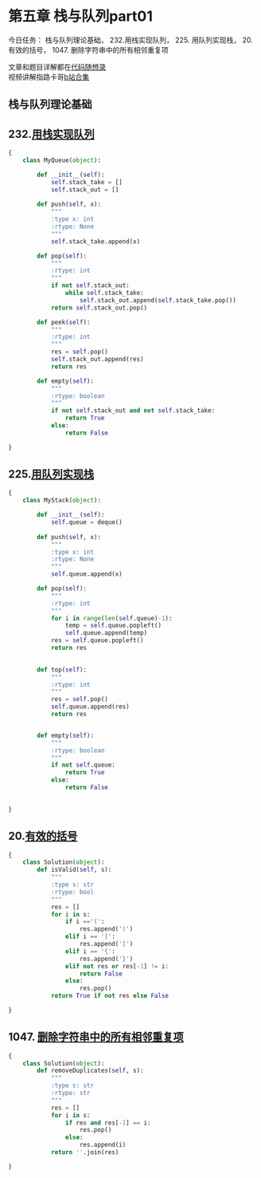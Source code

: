 # 第五章  栈与队列part01

今日任务： 栈与队列理论基础， 232.用栈实现队列， 225. 用队列实现栈， 20. 有效的括号， 1047. 删除字符串中的所有相邻重复项

文章和题目详解都在[代码随想录](https://programmercarl.com/)  
视频讲解指路卡哥[b站合集](https://space.bilibili.com/525438321/channel/collectiondetail?sid=180037)

## 栈与队列理论基础

## 232.[用栈实现队列](https://leetcode.com/problems/implement-queue-using-stacks/)
```python
{
    class MyQueue(object):

        def __init__(self):
            self.stack_take = []
            self.stack_out = []
        
        def push(self, x):
            """
            :type x: int
            :rtype: None
            """
            self.stack_take.append(x)

        def pop(self):
            """
            :rtype: int
            """
            if not self.stack_out:
                while self.stack_take:
                    self.stack_out.append(self.stack_take.pop())
            return self.stack_out.pop()

        def peek(self):
            """
            :rtype: int 
            """
            res = self.pop()
            self.stack_out.append(res)
            return res

        def empty(self):
            """
            :rtype: boolean
            """
            if not self.stack_out and not self.stack_take:
                return True
            else:
                return False

}
```

## 225.[用队列实现栈](https://leetcode.com/problems/implement-stack-using-queues/)
```python
{
    class MyStack(object):

        def __init__(self):
            self.queue = deque()
            
        def push(self, x):
            """
            :type x: int
            :rtype: None
            """
            self.queue.append(x)

        def pop(self):
            """
            :rtype: int
            """
            for i in range(len(self.queue)-1):
                temp = self.queue.popleft()
                self.queue.append(temp)
            res = self.queue.popleft()
            return res
            

        def top(self):
            """
            :rtype: int
            """
            res = self.pop()
            self.queue.append(res)
            return res


        def empty(self):
            """
            :rtype: boolean
            """
            if not self.queue:
                return True
            else:
                return False
            

}
```

## 20.[有效的括号](https://leetcode.com/problems/valid-parentheses/)
```python
{
    class Solution(object):
        def isValid(self, s):
            """
            :type s: str
            :rtype: bool
            """
            res = []
            for i in s:
                if i =='(':
                    res.append(')')
                elif i == '[':
                    res.append(']')
                elif i == '{':
                    res.append('}')
                elif not res or res[-1] != i:
                    return False
                else:
                    res.pop()
            return True if not res else False

}
```


## 1047. [删除字符串中的所有相邻重复项](https://leetcode.com/problems/remove-all-adjacent-duplicates-in-string/)
```python
{
    class Solution(object):
        def removeDuplicates(self, s):
            """
            :type s: str
            :rtype: str
            """
            res = []
            for i in s:
                if res and res[-1] == i:
                    res.pop()
                else:
                    res.append(i)
            return ''.join(res)

}
```



